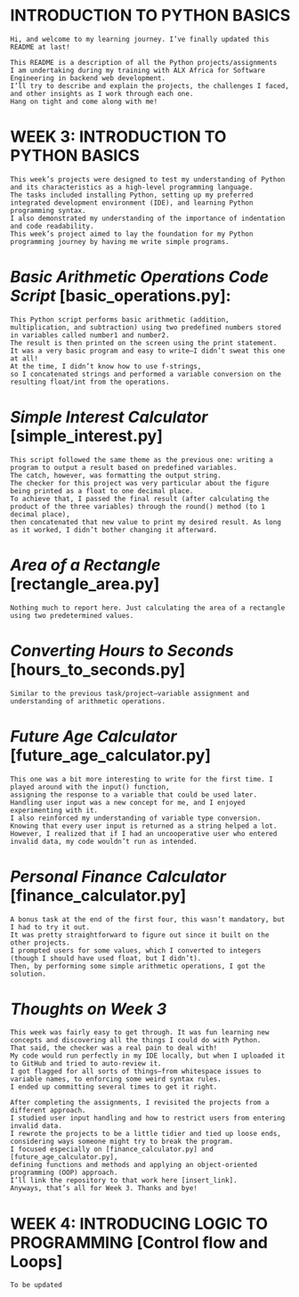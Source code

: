 # INTRODUCTION TO PYTHON BASICS
    Hi, and welcome to my learning journey. I’ve finally updated this README at last!

    This README is a description of all the Python projects/assignments
    I am undertaking during my training with ALX Africa for Software Engineering in backend web development. 
    I’ll try to describe and explain the projects, the challenges I faced, and other insights as I work through each one. 
    Hang on tight and come along with me!

# WEEK 3: INTRODUCTION TO PYTHON BASICS
    This week’s projects were designed to test my understanding of Python and its characteristics as a high-level programming language. 
    The tasks included installing Python, setting up my preferred integrated development environment (IDE), and learning Python programming syntax. 
    I also demonstrated my understanding of the importance of indentation and code readability. 
    This week’s project aimed to lay the foundation for my Python programming journey by having me write simple programs.

# _Basic Arithmetic Operations Code Script_ [basic_operations.py]:
    This Python script performs basic arithmetic (addition, multiplication, and subtraction) using two predefined numbers stored
    in variables called number1 and number2. 
    The result is then printed on the screen using the print statement.
    It was a very basic program and easy to write—I didn’t sweat this one at all! 
    At the time, I didn’t know how to use f-strings, 
    so I concatenated strings and performed a variable conversion on the resulting float/int from the operations.

# _Simple Interest Calculator_ [simple_interest.py]
    This script followed the same theme as the previous one: writing a program to output a result based on predefined variables. 
    The catch, however, was formatting the output string. 
    The checker for this project was very particular about the figure being printed as a float to one decimal place. 
    To achieve that, I passed the final result (after calculating the product of the three variables) through the round() method (to 1 decimal place), 
    then concatenated that new value to print my desired result. As long as it worked, I didn’t bother changing it afterward.

# _Area of a Rectangle_ [rectangle_area.py]
    Nothing much to report here. Just calculating the area of a rectangle using two predetermined values.

# _Converting Hours to Seconds_ [hours_to_seconds.py]
    Similar to the previous task/project—variable assignment and understanding of arithmetic operations.

# _Future Age Calculator_ [future_age_calculator.py]
    This one was a bit more interesting to write for the first time. I played around with the input() function, 
    assigning the response to a variable that could be used later. 
    Handling user input was a new concept for me, and I enjoyed experimenting with it. 
    I also reinforced my understanding of variable type conversion. 
    Knowing that every user input is returned as a string helped a lot.
    However, I realized that if I had an uncooperative user who entered invalid data, my code wouldn’t run as intended.

# _Personal Finance Calculator_ [finance_calculator.py]
    A bonus task at the end of the first four, this wasn’t mandatory, but I had to try it out. 
    It was pretty straightforward to figure out since it built on the other projects. 
    I prompted users for some values, which I converted to integers (though I should have used float, but I didn’t).
    Then, by performing some simple arithmetic operations, I got the solution.

# _Thoughts on Week 3_
    This week was fairly easy to get through. It was fun learning new concepts and discovering all the things I could do with Python. 
    That said, the checker was a real pain to deal with! 
    My code would run perfectly in my IDE locally, but when I uploaded it to GitHub and tried to auto-review it. 
    I got flagged for all sorts of things—from whitespace issues to variable names, to enforcing some weird syntax rules. 
    I ended up committing several times to get it right.

    After completing the assignments, I revisited the projects from a different approach. 
    I studied user input handling and how to restrict users from entering invalid data. 
    I rewrote the projects to be a little tidier and tied up loose ends, 
    considering ways someone might try to break the program.
    I focused especially on [finance_calculator.py] and [future_age_calculator.py],
    defining functions and methods and applying an object-oriented programming (OOP) approach. 
    I’ll link the repository to that work here [insert_link]. 
    Anyways, that’s all for Week 3. Thanks and bye!


# WEEK 4: INTRODUCING LOGIC TO PROGRAMMING [Control flow and Loops]
    To be updated
